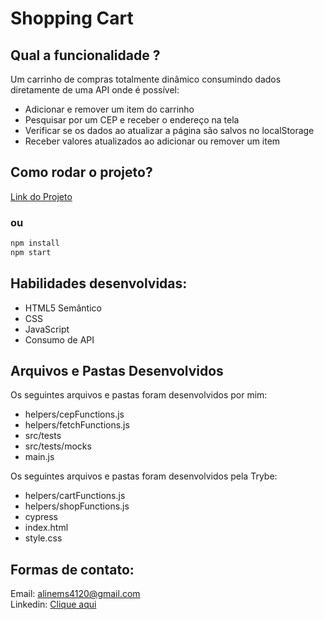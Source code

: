 # Shopping Cart

## Qual a funcionalidade ?
Um carrinho de compras totalmente dinâmico consumindo dados diretamente de uma API onde é possível:
- Adicionar e remover um item do carrinho
- Pesquisar por um CEP e receber o endereço na tela
- Verificar se os dados ao atualizar a página são salvos no localStorage
- Receber valores atualizados ao adicionar ou remover um item

## Como rodar o projeto?
<a href="https://shopping-cart-peach-three.vercel.app/" target="_blank">Link do Projeto</a>
### ou
```bash
npm install
npm start
```

## Habilidades desenvolvidas:
 - HTML5 Semântico
 - CSS
 - JavaScript
 - Consumo de API

## Arquivos e Pastas Desenvolvidos
Os seguintes arquivos e pastas foram desenvolvidos por mim:

- helpers/cepFunctions.js
- helpers/fetchFunctions.js
- src/tests
- src/tests/mocks
- main.js

Os seguintes arquivos e pastas foram desenvolvidos pela Trybe:

- helpers/cartFunctions.js
- helpers/shopFunctions.js
- cypress
- index.html
- style.css

## Formas de contato:
Email: alinems4120@gmail.com <br>
Linkedin: <a href="https://www.linkedin.com/in/alinemourasantos-dev/" target="_blank">Clique aqui</a>
